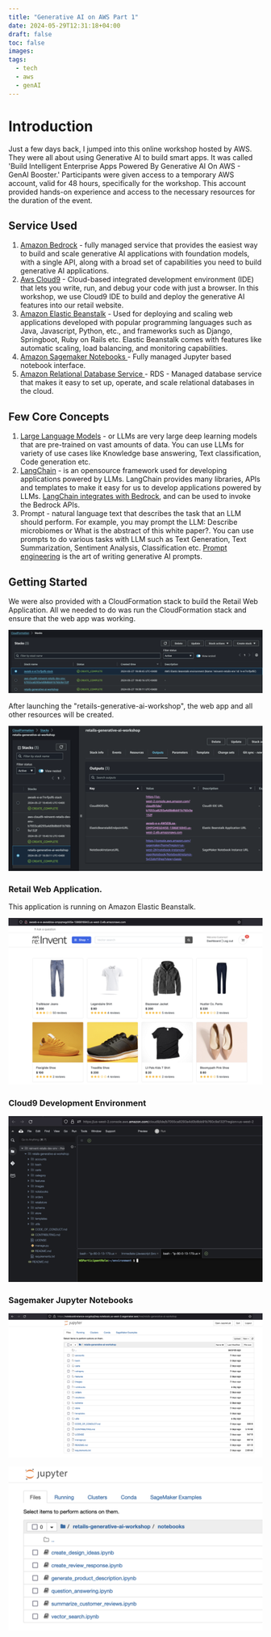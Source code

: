 ```yaml
---
title: "Generative AI on AWS Part 1"
date: 2024-05-29T12:31:18+04:00
draft: false
toc: false
images:
tags:
  - tech
  - aws
  - genAI
---
```


# Introduction 

Just a few days back, I jumped into this online workshop hosted by AWS. They were all about using Generative AI to build smart apps. It was called 'Build Intelligent Enterprise Apps Powered By Generative AI On AWS - GenAI Booster.' Participants were given access to a temporary AWS account, valid for 48 hours, specifically for the workshop. This account provided hands-on experience and access to the necessary resources for the duration of the event.

## Service Used 

1. [Amazon Bedrock](https://aws.amazon.com/bedrock/) - fully managed service that provides the easiest way to build and scale generative AI applications with foundation models, with a single API, along with a broad set of capabilities you need to build generative AI applications.
2. [Aws Cloud9](https://aws.amazon.com/cloud9/) - Cloud-based integrated development environment (IDE) that lets you write, run, and debug your code with just a browser. In this workshop, we use Cloud9 IDE to build and deploy the generative AI features into our retail website.
3. [Amazon Elastic Beanstalk](https://aws.amazon.com/elasticbeanstalk/) - Used for deploying and scaling web applications developed with popular programming languages such as Java, Javascript, Python, etc., and frameworks such as Django, Springboot, Ruby on Rails etc. Elastic Beanstalk comes with features like automatic scaling, load balancing, and monitoring capabilities.
4. [Amazon Sagemaker Notebooks ](https://aws.amazon.com/sagemaker/notebooks/) - Fully managed Jupyter based notebook interface. 
5. [Amazon Relational Database Service ](https://aws.amazon.com/rds/) - RDS - Managed database service that makes it easy to set up, operate, and scale relational databases in the cloud.

## Few Core Concepts

1. [Large Language Models](https://aws.amazon.com/what-is/large-language-model/) - or LLMs are very large deep learning models that are pre-trained on vast amounts of data. You can use LLMs for variety of use cases like Knowledge base answering, Text classification, Code generation etc.
2. [LangChain](https://python.langchain.com/docs/get_started/introduction) - is an opensource framework used for developing applications powered by LLMs. LangChain provides many libraries, APIs and templates to make it easy for us to develop applications powered by LLMs. [LangChain integrates with Bedrock](https://python.langchain.com/docs/integrations/llms/bedrock), and can be used to invoke the Bedrock APIs. 
3. Prompt -  natural language text that describes the task that an LLM should perform. For example, you may prompt the LLM: Describe microbiomes or What is the abstract of this white paper?. You can use prompts to do various tasks with LLM such as Text Generation, Text Summarization, Sentiment Analysis, Classification etc. [Prompt engineering](https://en.wikipedia.org/wiki/Prompt_engineering) is the art of writing generative AI prompts. 


## Getting Started

We were also provided with a CloudFormation stack to build the Retail Web Application. All we needed to do was run the CloudFormation stack and ensure that the web app was working.

![](./images/1.png)

After launching the "retails-generative-ai-workshop", the web app and all other resources will be created.

![](./images/2.png)

### Retail Web Application. 
This application is running on Amazon Elastic Beanstalk.

![](./images/3.png)


### Cloud9 Development Environment

![](./images/4.png)

### Sagemaker Jupyter Notebooks

![](./images/5.png)

![](./images/6.png)